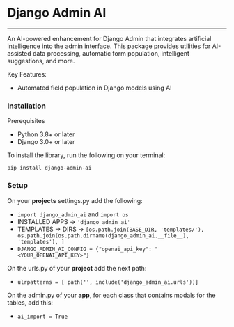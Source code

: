 # Django Admin AI
---------------

An AI-powered enhancement for Django Admin that integrates artificial intelligence 
into the admin interface. This package provides utilities for AI-assisted data processing, 
automatic form population, intelligent suggestions, and more.

Key Features:
- Automated field population in Django models using AI

### Installation
Prerequisites
- Python 3.8+ or later
- Django 3.0+ or later

To install the library, run the following on your terminal:<br>
 
```pip install django-admin-ai```

### Setup
On your __projects__ settings.py add the following:
- ```import django_admin_ai``` and ```import os```
- INSTALLED APPS → ```'django_admin_ai'```
- TEMPLATES → DIRS → ```[os.path.join(BASE_DIR, 'templates/'),  
                        os.path.join(os.path.dirname(django_admin_ai.__file__), 'templates'),
                        ]```
-  ```DJANGO_ADMIN_AI_CONFIG = {"openai_api_key": "<YOUR_OPENAI_API_KEY>"}```

On the urls.py of your __project__ add the next path:
- ```ulrpatterns = [ path('', include('django_admin_ai.urls'))]```

On the admin.py of your __app__, for each class that contains modals for the tables, add this:   
- ```ai_import = True```
